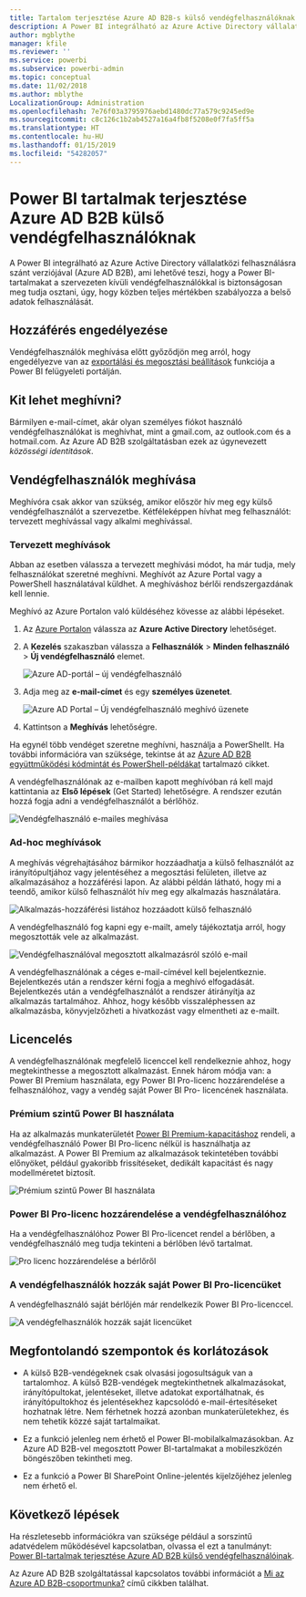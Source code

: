 ```yaml
---
title: Tartalom terjesztése Azure AD B2B-s külső vendégfelhasználóknak
description: A Power BI integrálható az Azure Active Directory vállalatközi felhasználásra szánt verziójával (Azure AD B2B), ami lehetővé teszi, hogy a Power BI-tartalmakat cégen kívüli vendégfelhasználókkal is biztonságosan meg tudja osztani.
author: mgblythe
manager: kfile
ms.reviewer: ''
ms.service: powerbi
ms.subservice: powerbi-admin
ms.topic: conceptual
ms.date: 11/02/2018
ms.author: mblythe
LocalizationGroup: Administration
ms.openlocfilehash: 7e76f03a3795976aebd1480dc77a579c9245ed9e
ms.sourcegitcommit: c8c126c1b2ab4527a16a4fb8f5208e0f7fa5ff5a
ms.translationtype: HT
ms.contentlocale: hu-HU
ms.lasthandoff: 01/15/2019
ms.locfileid: "54282057"
---
```

# <a name="distribute-power-bi-content-to-external-guest-users-with-azure-ad-b2b"></a>Power BI tartalmak terjesztése Azure AD B2B külső vendégfelhasználóknak

A Power BI integrálható az Azure Active Directory vállalatközi felhasználásra szánt verziójával (Azure AD B2B), ami lehetővé teszi, hogy a Power BI-tartalmakat a szervezeten kívüli vendégfelhasználókkal is biztonságosan meg tudja osztani, úgy, hogy közben teljes mértékben szabályozza a belső adatok felhasználását.

## <a name="enable-access"></a>Hozzáférés engedélyezése

Vendégfelhasználók meghívása előtt győződjön meg arról, hogy engedélyezve van az [exportálási és megosztási beállítások](service-admin-portal.md#export-and-sharing-settings) funkciója a Power BI felügyeleti portálján.

## <a name="who-can-you-invite"></a>Kit lehet meghívni?

Bármilyen e-mail-címet, akár olyan személyes fiókot használó vendégfelhasználókat is meghívhat, mint a gmail.com, az outlook.com és a hotmail.com. Az Azure AD B2B szolgáltatásban ezek az úgynevezett *közösségi identitások*.

## <a name="invite-guest-users"></a>Vendégfelhasználók meghívása

Meghívóra csak akkor van szükség, amikor először hív meg egy külső vendégfelhasználót a szervezetbe. Kétféleképpen hívhat meg felhasználót: tervezett meghívással vagy alkalmi meghívással.

### <a name="planned-invites"></a>Tervezett meghívások

Abban az esetben válassza a tervezett meghívási módot, ha már tudja, mely felhasználókat szeretné meghívni. Meghívót az Azure Portal vagy a PowerShell használatával küldhet. A meghíváshoz bérlői rendszergazdának kell lennie.

Meghívó az Azure Portalon való küldéséhez kövesse az alábbi lépéseket.

1. Az [Azure Portalon](https://portal.azure.com) válassza az **Azure Active Directory** lehetőséget.

1. A **Kezelés** szakaszban válassza a **Felhasználók** > **Minden felhasználó** > **Új vendégfelhasználó** elemet.

    ![Azure AD-portál – új vendégfelhasználó](media/service-admin-azure-ad-b2b/azuread-portal-new-guest-user.png)

1. Adja meg az **e-mail-címet** és egy **személyes üzenetet**.

    ![Azure AD Portal – Új vendégfelhasználó meghívó üzenete](media/service-admin-azure-ad-b2b/azuread-portal-invite-message.png)

1. Kattintson a **Meghívás** lehetőségre.

Ha egynél több vendéget szeretne meghívni, használja a PowerShellt. Ha további információra van szüksége, tekintse át az [Azure AD B2B együttműködési kódmintát és PowerShell-példákat](/azure/active-directory/b2b/code-samples/) tartalmazó cikket.

A vendégfelhasználónak az e-mailben kapott meghívóban rá kell majd kattintania az **Első lépések** (Get Started) lehetőségre. A rendszer ezután hozzá fogja adni a vendégfelhasználót a bérlőhöz.

![Vendégfelhasználó e-mailes meghívása](media/service-admin-azure-ad-b2b/guest-user-invite-email.png)

### <a name="ad-hoc-invites"></a>Ad-hoc meghívások

A meghívás végrehajtásához bármikor hozzáadhatja a külső felhasználót az irányítópultjához vagy jelentéséhez a megosztási felületen, illetve az alkalmazásához a hozzáférési lapon. Az alábbi példán látható, hogy mi a teendő, amikor külső felhasználót hív meg egy alkalmazás használatára.

![Alkalmazás-hozzáférési listához hozzáadott külső felhasználó](media/service-admin-azure-ad-b2b/power-bi-app-access.png)

A vendégfelhasználó fog kapni egy e-mailt, amely tájékoztatja arról, hogy megosztották vele az alkalmazást.

![Vendégfelhasználóval megosztott alkalmazásról szóló e-mail](media/service-admin-azure-ad-b2b/guest-user-invite-email2.png)

A vendégfelhasználónak a céges e-mail-címével kell bejelentkeznie. Bejelentkezés után a rendszer kérni fogja a meghívó elfogadását. Bejelentkezés után a vendégfelhasználót a rendszer átirányítja az alkalmazás tartalmához. Ahhoz, hogy később visszaléphessen az alkalmazásba, könyvjelzőzheti a hivatkozást vagy elmentheti az e-mailt.

## <a name="licensing"></a>Licencelés

A vendégfelhasználónak megfelelő licenccel kell rendelkeznie ahhoz, hogy megtekinthesse a megosztott alkalmazást. Ennek három módja van: a Power BI Premium használata, egy Power BI Pro-licenc hozzárendelése a felhasználóhoz, vagy a vendég saját Power BI Pro- licencének használata.

### <a name="use-power-bi-premium"></a>Prémium szintű Power BI használata

Ha az alkalmazás munkaterületét [Power BI Premium-kapacitáshoz](service-premium.md) rendeli, a vendégfelhasználó Power BI Pro-licenc nélkül is használhatja az alkalmazást. A Power BI Premium az alkalmazások tekintetében további előnyöket, például gyakoribb frissítéseket, dedikált kapacitást és nagy modellméretet biztosít.

![Prémium szintű Power BI használata](media/service-admin-azure-ad-b2b/license-approach1.png)

### <a name="assign-a-power-bi-pro-license-to-guest-user"></a>Power BI Pro-licenc hozzárendelése a vendégfelhasználóhoz

Ha a vendégfelhasználóhoz Power BI Pro-licencet rendel a bérlőben, a vendégfelhasználó meg tudja tekinteni a bérlőben lévő tartalmat.

![Pro licenc hozzárendelése a bérlőről](media/service-admin-azure-ad-b2b/license-approach2.png)

### <a name="guest-user-brings-their-own-power-bi-pro-license"></a>A vendégfelhasználók hozzák saját Power BI Pro-licencüket

A vendégfelhasználó saját bérlőjén már rendelkezik Power BI Pro-licenccel.

![A vendégfelhasználók hozzák saját licencüket](media/service-admin-azure-ad-b2b/license-approach3.png)

## <a name="considerations-and-limitations"></a>Megfontolandó szempontok és korlátozások

* A külső B2B-vendégeknek csak olvasási jogosultságuk van a tartalomhoz. A külső B2B-vendégek megtekinthetnek alkalmazásokat, irányítópultokat, jelentéseket, illetve adatokat exportálhatnak, és irányítópultokhoz és jelentésekhez kapcsolódó e-mail-értesítéseket hozhatnak létre. Nem férhetnek hozzá azonban munkaterületekhez, és nem tehetik közzé saját tartalmaikat.

* Ez a funkció jelenleg nem érhető el Power BI-mobilalkalmazásokban. Az Azure AD B2B-vel megosztott Power BI-tartalmakat a mobileszközén böngészőben tekintheti meg.

* Ez a funkció a Power BI SharePoint Online-jelentés kijelzőjéhez jelenleg nem érhető el.

## <a name="next-steps"></a>Következő lépések

Ha részletesebb információkra van szüksége például a sorszintű adatvédelem működésével kapcsolatban, olvassa el ezt a tanulmányt: [Power BI-tartalmak terjesztése Azure AD B2B külső vendégfelhasználóinak](https://aka.ms/powerbi-b2b-whitepaper).

Az Azure AD B2B szolgáltatással kapcsolatos további információt a [Mi az Azure AD B2B-csoportmunka?](/azure/active-directory/active-directory-b2b-what-is-azure-ad-b2b/) című cikkben találhat.
